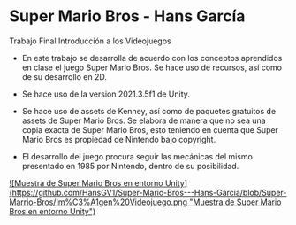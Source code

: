# Super Mario Bros - Hans García
 Trabajo Final Introducción a los Videojuegos

- En este trabajo se desarrolla de acuerdo con los conceptos aprendidos en clase el juego Super Mario Bros. Se hace uso de recursos, así como de su desarrollo en 2D.

- Se hace uso de la version 2021.3.5f1 de Unity.

- Se hace uso de assets de Kenney, así como de paquetes gratuitos de assets de Super Mario Bros. Se elabora de manera que no sea una copia exacta de Super Mario Bros, esto teniendo en cuenta que Super Mario Bros es propiedad de Nintendo bajo copyright.

- El desarrollo del juego procura seguir las mecánicas del mismo presentado en 1985 por Nintendo, dentro de su posibilidad.

[![Muestra de Super Mario Bros en entorno Unity] (https://github.com/HansGV1/Super-Mario-Bros---Hans-Garcia/blob/Super-Marrio-Bros/Im%C3%A1gen%20Videojuego.png "Muestra de Super Mario Bros en entorno Unity")](https://github.com/HansGV1/Super-Mario-Bros---Hans-Garcia/blob/Super-Marrio-Bros/Im%C3%A1gen%20Videojuego.png "Muestra de Super Mario Bros en entorno Unity")
